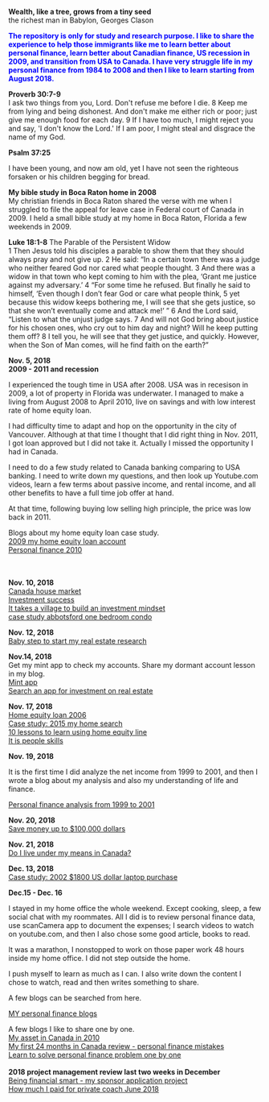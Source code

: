 **Wealth, like a tree, grows from a tiny seed**<br>
the richest man in Babylon, Georges Clason

**<span style="color:blue">The repository is only for study and research purpose. I like to share the experience to help those immigrants like me to learn better about personal finance, learn better about Canadian finance, US recession in 2009, and transition from USA to Canada. I have very struggle life in my personal finance from 1984 to 2008 and then I like to learn starting from August 2018.</span>** <br>

**Proverb 30:7-9**<br>
I ask two things from you, Lord. Don't refuse me before I die. 8 Keep me from lying and being dishonest. And don't make me either rich or poor; just give me enough food for each day. 9 If I have too much, I might reject you and say, 'I don't know the Lord.' If I am poor, I might steal and disgrace the name of my God.<br>

**Psalm 37:25**<br>

I have been young, and now am old, yet I have not seen the righteous forsaken or his children begging for bread.<br>

**My bible study in Boca Raton home in 2008** <br>
My christian friends in Boca Raton shared the verse with me when I struggled to file the appeal for leave case in Federal court of Canada in 2009. I held a small bible study at my home in Boca Raton, Florida a few weekends in 2009.  

**Luke 18:1-8**
The Parable of the Persistent Widow<br>
1 Then Jesus told his disciples a parable to show them that they should always pray and not give up. 2 He said: “In a certain town there was a judge who neither feared God nor cared what people thought. 3 And there was a widow in that town who kept coming to him with the plea, ‘Grant me justice against my adversary.’ 4 “For some time he refused. But finally he said to himself, ‘Even though I don’t fear God or care what people think, 5 yet because this widow keeps bothering me, I will see that she gets justice, so that she won’t eventually come and attack me!’ ” 6 And the Lord said, “Listen to what the unjust judge says. 7 And will not God bring about justice for his chosen ones, who cry out to him day and night? Will he keep putting them off? 8 I tell you, he will see that they get justice, and quickly. However, when the Son of Man comes, will he find faith on the earth?”


**Nov. 5, 2018** <br>
**2009 - 2011 and recession**<br>

I experienced the tough time in USA after 2008. USA was in recesison in 2009, a lot of property in Florida was underwater. I managed to make a living from August 2008 to April 2010, live on savings and with low interest rate of home equity loan. 

I had difficulty time to adapt and hop on the opportunity in the city of Vancouver. Although at that time I thought that I did right thing in Nov. 2011, I got loan approved but I did not take it. Actually I missed the opportunity I had in Canada. 

I need to do a few study related to Canada banking comparing to USA banking. I need to write down my questions, and then look up Youtube.com videos, learn a few terms about passive income, and rental income, and all other benefits to have a full time job offer at hand. 

At that time, following buying low selling high principle, the price was low back in 2011. 

Blogs about my home equity loan case study. <br>
[2009 my home equity loan account](http://juliachencoding.blogspot.com/2018/11/2009-my-home-equity-loan-account.html)<br>
[Personal finance 2010](http://juliachencoding.blogspot.com/2018/11/personal-finance-2010.html)<br>
[]()<br>
[]()<br>

**Nov. 10, 2018**<br>
[Canada house market](http://juliachencoding.blogspot.com/2018/11/canada-house-market.html)<br>
[Investment success](http://juliachencoding.blogspot.com/2018/11/investment-success.html)<br>
[It takes a village to build an investment mindset](http://juliachencoding.blogspot.com/2018/11/it-takes-village-to-build-investment.html)<br>
[case study abbotsford one bedroom condo](https://juliachencoding.blogspot.com/2018/11/case-study-abbotsford-one-bedroom-condo.html)<br>

**Nov. 12, 2018**<br>
[Baby step to start my real estate research](http://juliachencoding.blogspot.com/2018/11/baby-step-to-start-my-real-estate.html)<br>

**Nov.14, 2018**<br>
Get my mint app to check my accounts. Share my dormant account lesson in my blog. <br>
[Mint app](http://juliachencoding.blogspot.com/2018/11/mint-app.html)<br>
[Search an app for investment on real estate](http://juliachencoding.blogspot.com/2018/11/search-app-for-investment-on-real-estate.html)<br>

**Nov. 17, 2018**<br>
[Home equity loan 2006](http://juliachencoding.blogspot.com/2018/11/home-equity-loan-2006.html)<br>
[Case study: 2015 my home search](http://juliachencoding.blogspot.com/2018/11/case-study-2015-my-home-search.html)<br>
[10 lessons to learn using home equity line](http://juliachencoding.blogspot.com/2018/11/10-lessons-to-learn-using-home-equity.html)<br>
[It is people skills](http://juliachencoding.blogspot.com/2018/11/it-is-people-skills.html)<br>

**Nov. 19, 2018**<br>

It is the first time I did analyze the net income from 1999 to 2001, and then I wrote a blog about my analysis and also my understanding of life and finance. 

[Personal finance analysis from 1999 to 2001](http://juliachencoding.blogspot.com/2018/11/personal-finance-analysis-from-1999-to.html)<br>

**Nov. 20, 2018**<br>
[Save money up to $100,000 dollars](http://juliachencoding.blogspot.com/2018/11/save-money-up-to-100000-dollars.html)<br>

**Nov. 21, 2018**<br>
[Do I live under my means in Canada?](http://juliachencoding.blogspot.com/2018/11/do-i-live-under-my-mean-in-canada.html)<br>


**Dec. 13, 2018**<br>
[Case study: 2002 $1800 US dollar laptop purchase](https://github.com/jianminchen/PersonalFinanceJulia/tree/master/2002%20SONY%20laptop%20purchase)<br>



**Dec.15 - Dec. 16**<br>

I stayed in my home office the whole weekend. Except cooking, sleep, a few social chat with my roommates. All I did is to review personal finance data, use scanCamera app to document the expenses; I search videos to watch on youtube.com, and then I also chose some good article, books to read. 

It was a marathon, I nonstopped to work on those paper work 48 hours inside my home office. I did not step outside the home. 

I push myself to learn as much as I can. I also write down the content I chose to watch, read and then writes something to share. 

A few blogs can be searched from here. 

[MY personal finance blogs](http://juliachencoding.blogspot.com/search?q=personal+finance)<br>

A few blogs I like to share one by one. <br>
[My asset in Canada in 2010](http://juliachencoding.blogspot.com/2018/12/my-canadian-asset.html)<br>
[My first 24 months in Canada review - personal finance mistakes](http://juliachencoding.blogspot.com/2018/12/my-rich-journey-in-canada-starting-from.html)<br>
[Learn to solve personal finance problem one by one](http://juliachencoding.blogspot.com/2018/12/it-was-more-tough-to-solve-problems.html)<br><br>
**2018 project management review last two weeks in December**<br>
[Being financial smart - my sponsor application project](http://juliachencoding.blogspot.com/2018/12/being-financial-smart-my-sponsor.html)<br>
[How much I paid for private coach June 2018](http://juliachencoding.blogspot.com/2018/12/how-much-i-paid-for-private-coach-june.html)<br>
